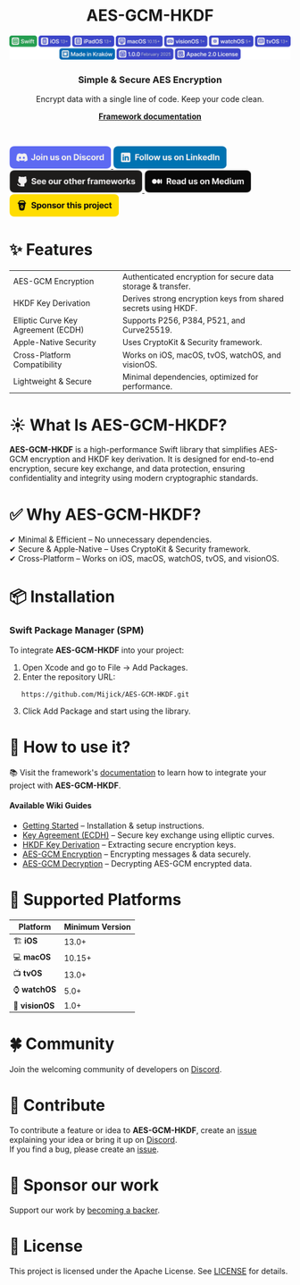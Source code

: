 
<!--Header-->
<h1 align="center">AES-GCM-HKDF</h1>

<!--Labels-->
<p align="center">
    <img alt="Labels" src="https://github.com/Mijick/Assets/blob/main/AES-GCM-HKDF/Labels/labels.svg"/>
</p>

<!--Text Header-->
<h3 align="center">Simple & Secure AES Encryption</h3>
<p align="center">Encrypt data with a single line of code. Keep your code clean.</p>

<!--Links: Wiki-->
<p align="center">
    <a href="https://github.com/Mijick/AES-GCM-HKDF/wiki" rel="nofollow"><b>Framework documentation</b></a>
</p>
<br>
<!--Buttons-->
<p>
    <!--Discord-->
    <a href="https://link.mijick.com/discord">
        <img alt="Join us on Discord" src="https://github.com/Mijick/Assets/blob/main/Common/Buttons/discord.png" height="40px">
    </a>
    <!--Linkedin-->
    <a href="https://link.mijick.com/linkedin">
        <img alt="Follow us on LinkedIn" src="https://github.com/Mijick/Assets/blob/main/Common/Buttons/linkedin.png" height="40px">
    </a>
    <!--GitHub-->
    <a href="https://link.mijick.com/github">
        <img alt="See our other frameworks" src="https://github.com/Mijick/Assets/blob/main/Common/Buttons/github.png" height="40px">
    </a>
    <!--Medium-->
    <a href="https://link.mijick.com/medium">
        <img alt="Read us on Medium" src="https://github.com/Mijick/Assets/blob/main/Common/Buttons/medium.png" height="40px">
    </a>
    <!--Buymeacoffee-->
    <a href="https://link.mijick.com/buymeacoffee">
        <img alt="Buy us a coffee" src="https://github.com/Mijick/Assets/blob/main/Common/Buttons/buymeacoffee.png" height="40px">
    </a>
</p>

# ✨ Features
<!--Features table-->
<table>
        <tbody>
            <tr>
              <td> 
                AES-GCM Encryption
              </td>
              <td>
                 Authenticated encryption for secure data storage & transfer.
              </td>
            </tr>
          <tr>
              <td> 
                HKDF Key Derivation
              </td>
              <td>
                 Derives strong encryption keys from shared secrets using HKDF.
              </td>
          </tr>
          <tr>
              <td> 
                Elliptic Curve Key Agreement (ECDH)
              </td>
              <td>
                 Supports P256, P384, P521, and Curve25519.
              </td>
          </tr>
          <tr>
              <td> 
                Apple-Native Security
              </td>
              <td>
                 Uses CryptoKit & Security framework.
              </td>
          </tr>
          <tr>
              <td> 
               Cross-Platform Compatibility
              </td>
              <td>
                 Works on iOS, macOS, tvOS, watchOS, and visionOS.
              </td>
          </tr>
          <tr>
              <td> 
                Lightweight & Secure
              </td>
              <td>
                 Minimal dependencies, optimized for performance.
              </td>
          </tr>
        </tbody>
    </table>

<!--Description-->
# ☀️ What Is AES-GCM-HKDF?
**AES-GCM-HKDF** is a high-performance Swift library that simplifies AES-GCM encryption and HKDF key derivation. It is designed for end-to-end encryption, secure key exchange, and data protection, ensuring confidentiality and integrity using modern cryptographic standards.

<!--Why description-->
# ✅ Why AES-GCM-HKDF? 
✔ Minimal & Efficient – No unnecessary dependencies.<br>
✔ Secure & Apple-Native – Uses CryptoKit & Security framework.<br>
✔ Cross-Platform – Works on iOS, macOS, watchOS, tvOS, and visionOS.<br>


<!--Installation-->
# 📦 Installation
### Swift Package Manager (SPM)
To integrate **AES-GCM-HKDF** into your project: <br>
1. Open Xcode and go to File → Add Packages.
2. Enter the repository URL: 
```
   https://github.com/Mijick/AES-GCM-HKDF.git
```
3. Click Add Package and start using the library.

<!--Documentation-->
# 🚀 How to use it?
📚 Visit the framework's [documentation](https://github.com/Mijick/AES-GCM-HKDF/wiki) to learn how to integrate your project with **AES-GCM-HKDF**. <br>
#### **Available Wiki Guides**
- [Getting Started](https://github.com/Mijick/AES-GCM-HKDF/wiki/Getting-Started) – Installation & setup instructions.  
- [Key Agreement (ECDH)](https://github.com/Mijick/AES-GCM-HKDF/wiki/Key-Agreement) – Secure key exchange using elliptic curves.  
- [HKDF Key Derivation](https://github.com/Mijick/AES-GCM-HKDF/wiki/HKDF-Key-Derivation) – Extracting secure encryption keys.  
- [AES-GCM Encryption](https://github.com/Mijick/AES-GCM-HKDF/wiki/AES-GCM-Encryption) – Encrypting messages & data securely.  
- [AES-GCM Decryption](https://github.com/Mijick/AES-GCM-HKDF/wiki/AES-GCM-Decryption) – Decrypting AES-GCM encrypted data.  

<!--Supported Platforms-->
# 📲 Supported Platforms
| **Platform**  | **Minimum Version** |
|--------------|--------------------|
| 🏗 **iOS**      | 13.0+              |
| 💻 **macOS**    | 10.15+             |
| 📺 **tvOS**     | 13.0+              |
| ⌚ **watchOS**  | 5.0+               |
| 🥽 **visionOS** | 1.0+               |

<!--Community-->
# 🍀 Community
Join the welcoming community of developers on [Discord](https://discord.com/invite/dT5V7nm5SC).

<!--Contribution-->
# 🌼 Contribute
To contribute a feature or idea to **AES-GCM-HKDF**, create an [issue](https://github.com/Mijick/AES-GCM-HKDF/issues/new?assignees=FulcrumOne&labels=state%3A+inactive%2C+type%3A+feature&projects=&template=🚀-feature-request.md&title=%5BFREQ%5D) explaining your idea or bring it up on [Discord](https://discord.com/invite/dT5V7nm5SC). <br>
If you find a bug, please create an [issue](https://github.com/Mijick/AES-GCM-HKDF/issues/new?assignees=FulcrumOne%2C+jay-jay-lama&labels=state%3A+inactive%2C+type%3A+bug&projects=&template=🦟-bug-report.md&title=%5BBUG%5D). <br>

<!--Sponsorship-->
# 💜 Sponsor our work
Support our work by [becoming a backer](https://buymeacoffee.com/mijick).

# 📜 License
This project is licensed under the Apache License. See [LICENSE](https://github.com/Mijick/AES-GCM-HKDF/blob/main/LICENSE) for details.





